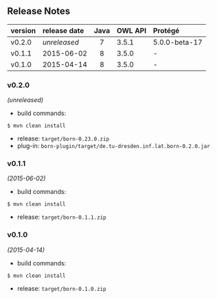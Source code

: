 
## Release Notes

| version | release date | Java | OWL API       | Protégé       |
|:--------|:-------------|:----:|:--------------|:--------------|
| v0.2.0  | *unreleased* | 7    | 3.5.1         | 5.0.0-beta-17 |
| v0.1.1  | 2015-06-02   | 8    | 3.5.0         | -             |
| v0.1.0  | 2015-04-14   | 8    | 3.5.0         | -             |


### v0.2.0
*(unreleased)*
* build commands:
```
$ mvn clean install
```
* release: `target/born-0.23.0.zip`
* plug-in: `born-plugin/target/de.tu-dresden.inf.lat.born-0.2.0.jar`


### v0.1.1
*(2015-06-02)*
* build commands:
```
$ mvn clean install
```
* release: `target/born-0.1.1.zip`


### v0.1.0
*(2015-04-14)*
* build commands:
```
$ mvn clean install
```
* release: `target/born-0.1.0.zip`



